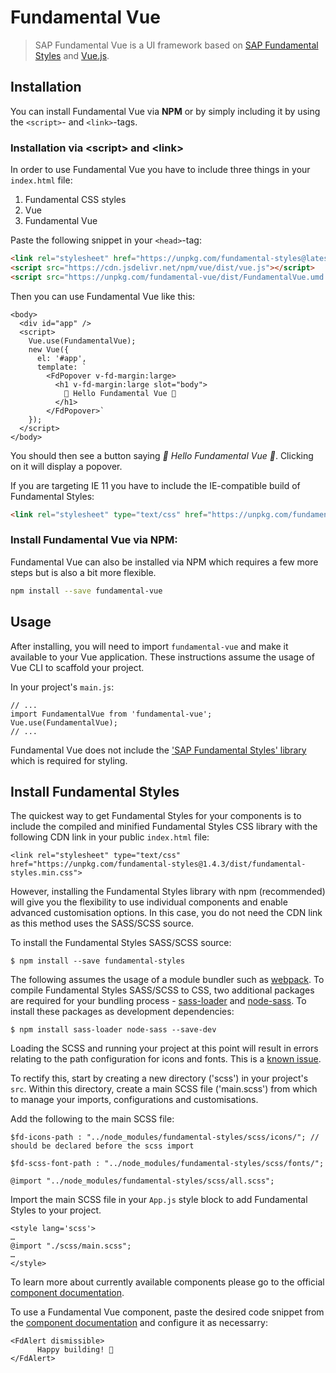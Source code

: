 # Fundamental Vue

> SAP Fundamental Vue is a UI framework based on [SAP Fundamental Styles](https://sap.github.io/fundamental-styles/) and [Vue.js](https://vuejs.org).

## Installation
You can install Fundamental Vue via **NPM** or by simply including it by using the `<script>`- and `<link>`-tags.

### Installation via **\<script\>** and **\<link\>**

In order to use Fundamental Vue you have to include three things in your `index.html` file:

1. Fundamental CSS styles
2. Vue
3. Fundamental Vue

Paste the following snippet in your `<head>`-tag:

```html
<link rel="stylesheet" href="https://unpkg.com/fundamental-styles@latest/dist/fundamental-styles.min.css">
<script src="https://cdn.jsdelivr.net/npm/vue/dist/vue.js"></script>
<script src="https://unpkg.com/fundamental-vue/dist/FundamentalVue.umd.js"></script>
```

Then you can use Fundamental Vue like this:

```xhtml
<body>
  <div id="app" />
  <script>
    Vue.use(FundamentalVue);
    new Vue({
      el: '#app',
      template: `
        <FdPopover v-fd-margin:large>
          <h1 v-fd-margin:large slot="body">
            🚀 Hello Fundamental Vue 🚀
          </h1>
        </FdPopover>`
    });
  </script>
</body>
```

You should then see a button saying *🚀 Hello Fundamental Vue 🚀*. Clicking on it will display a popover.

If you are targeting IE 11 you have to include the IE-compatible build of Fundamental Styles:

```html
<link rel="stylesheet" type="text/css" href="https://unpkg.com/fundamental-styles@latest/dist/fundamental-styles-ie11.min.css">
```

### Install Fundamental Vue via **NPM**:

Fundamental Vue can also be installed via NPM which requires a few more steps but is also a bit more flexible.

```bash
npm install --save fundamental-vue
```

## Usage

After installing, you will need to import `fundamental-vue` and make it available to your Vue application. These instructions assume the usage of Vue CLI to scaffold your project.

In your project's `main.js`:

```
// ...
import FundamentalVue from 'fundamental-vue';
Vue.use(FundamentalVue);
// ...
```

Fundamental Vue does not include the ['SAP Fundamental Styles' library](https://sap.github.io/fundamental-styles/) which is required for styling.

## Install Fundamental Styles
The quickest way to get Fundamental Styles for your components is to include the compiled and minified Fundamental Styles CSS library with the following CDN link in your public `index.html` file:

```
<link rel="stylesheet" type="text/css" href="https://unpkg.com/fundamental-styles@1.4.3/dist/fundamental-styles.min.css">
```

However, installing the Fundamental Styles library with npm (recommended) will give you the flexibility to use individual components and enable advanced customisation options. In this case, you do not need the CDN link as this method uses the SASS/SCSS source.

To install the Fundamental Styles SASS/SCSS source:

```
$ npm install --save fundamental-styles
```

The following assumes the usage of a module bundler such as [webpack](https://webpack.js.org/). To compile Fundamental Styles SASS/SCSS to CSS, two additional packages are required for your bundling process - [sass-loader](https://github.com/webpack-contrib/sass-loader) and [node-sass](https://github.com/sass/node-sass). To install these packages as development dependencies:

```
$ npm install sass-loader node-sass --save-dev
```

Loading the SCSS and running your project at this point will result in errors relating to the path configuration for icons and fonts. This is a [known issue](https://github.com/SAP/fundamental-styles#known-issues).

To rectify this, start by creating a new directory ('scss') in your project's `src`. Within this directory, create a main SCSS file ('main.scss') from which to manage your imports, configurations and customisations.

Add the following to the main SCSS file:

```
$fd-icons-path : "../node_modules/fundamental-styles/scss/icons/"; // should be declared before the scss import

$fd-scss-font-path : "../node_modules/fundamental-styles/scss/fonts/";

@import "../node_modules/fundamental-styles/scss/all.scss";
```

Import the main SCSS file in your `App.js` style block to add Fundamental Styles to your project.

```
<style lang='scss'>
…
@import "./scss/main.scss";
…
</style>
```

To learn more about currently available components please go to the official [component documentation](https://sap.github.io/fundamental-vue).

To use a Fundamental Vue component, paste the desired code snippet from the [component documentation](https://sap.github.io/fundamental-vue) and configure it as necessarry:

```
<FdAlert dismissible>
      Happy building! 🚀
</FdAlert>
```
